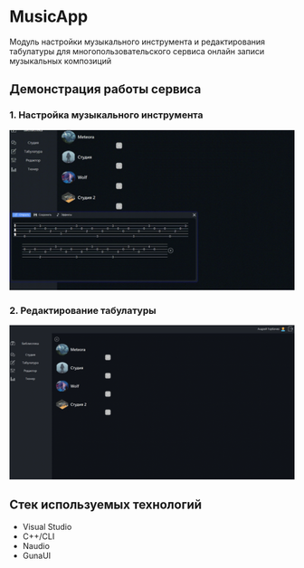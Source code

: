 # MusicApp
Модуль настройки музыкального инструмента и редактирования табулатуры для многопользовательского сервиса онлайн записи музыкальных композиций

## Демонстрация работы сервиса

### 1. Настройка музыкального инструмента
<p align="center">
  <img src="gif/Tuner.gif" />
</p>

### 2. Редактирование табулатуры
<p align="center">
  <img src="gif/Tabs.gif" />
</p>

## Стек используемых технологий

- Visual Studio
- C++/CLI
- Naudio
- GunaUI
